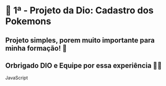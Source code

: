 # 📝 1ª - Projeto da Dio: Cadastro dos Pokemons 
## Projeto simples, porem muito importante para minha formação! 📖
## Orbrigado DIO e Equipe por essa experiência 🤝🫡

JavaScript
